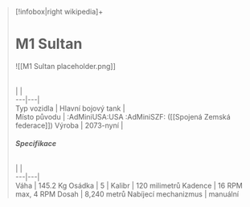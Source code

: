 



> [!infobox|right wikipedia]+  
> # M1 Sultan
> ![[M1 Sultan placeholder.png]]  
> ######  
>  |  |  
> ---|---|   
> Typ vozidla | Hlavní bojový tank |  
> Místo původu |   :AdMiniUSA:USA :AdMiniSZF: ([[Spojená Zemská federace]])
> Výroba | 2073-nyní |  
>  ######  **Specifikace**
>  |  |  
> ---|---|   
> Váha | 145.2 Kg
> Osádka | 5
>  | 
>  Kalibr | 120 milimetrů
>  Kadence | 16 RPM max, 4 RPM
>  Dosah | 8,240 metrů
>  Nabíjecí mechanizmus | manuální